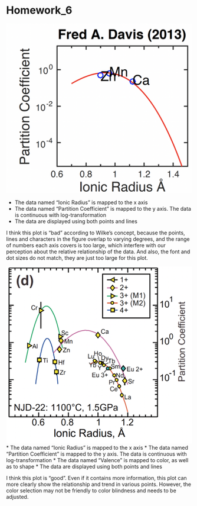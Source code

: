 Homework\_6
================

![This is an unsuccessful image](hw_06_img_bad.png)

-   The data named “Ionic Radius” is mapped to the x axis
-   The data named “Partition Coefficient” is mapped to the y axis. The
    data is continuous with log-transformation
-   The data are displayed using both points and lines

I think this plot is “bad” according to Wilke’s concept, because the
points, lines and characters in the figure overlap to varying degrees,
and the range of numbers each axis covers is too large, which interfere
with our perception about the relative relationship of the data. And
also, the font and dot sizes do not match, they are just too large for
this plot.

![This is a successful image](hw_06_img_good.png)  
\* The data named “Ionic Radius” is mapped to the x axis \* The data
named “Partition Coefficient” is mapped to the y axis. The data is
continuous with log-transformation \* The data named “Valence” is mapped
to color, as well as to shape \* The data are displayed using both
points and lines

I think this plot is “good”. Even if it contains more information, this
plot can more clearly show the relationship and trend in various points.
However, the color selection may not be friendly to color blindness and
needs to be adjusted.
